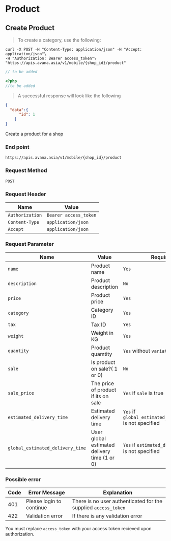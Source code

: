 # Product
## Create Product

> To create a category, use the following:

```shell
curl -X POST -H "Content-Type: application/json" -H "Accept: application/json"\
-H "Authorization: Bearer access_token"\
"https://apis.avana.asia/v1/mobile/{shop_id}/product"
```

```javascript
// to be added
```

```php
<?php
//to be added
```

> A successful response will look like the following

```json
{
  "data":{
      "id": 1
    }
}
```

Create a product for a shop

### End point
`https://apis.avana.asia/v1/mobile/{shop_id}/product`

### Request Method
`POST`

### Request Header
Name | Value
--- | ---
`Authorization` | `Bearer access_token`
`Content-Type` | `application/json`
`Accept` | `application/json`

### Request Parameter
Name | Value | Required
--- | --- | ---
`name` | Product name | `Yes`
`description` | Product description | `No`
`price` | Product price | `Yes`
`category` | Category ID | `Yes`
`tax` | Tax ID | `Yes`
`weight` | Weight in KG | `Yes`
`quantity` | Product quamtity | `Yes` without `variation`
`sale` | Is product on sale?( 1 or 0) | `No`
`sale_price` | The price of product if its on sale | `Yes` if `sale` is true 
`estimated_delivery_time` | Estimated delivery time | `Yes` if `global_estimated_delivery_time` is not specified
`global_estimated_delivery_time` | User global estimated delivery time (1 or 0) | `Yes` if `estimated_delivery_time` is not specified

### Possible error
Code | Error Message | Explanation
--- | --- | ---
401 | Please login to continue | There is no user authenticated for the supplied `access_token` 
422 | Validation error | If there is any validation error

<aside class="notice">
You must replace <code>access_token</code> with your access token recieved upon authorization.
</aside>